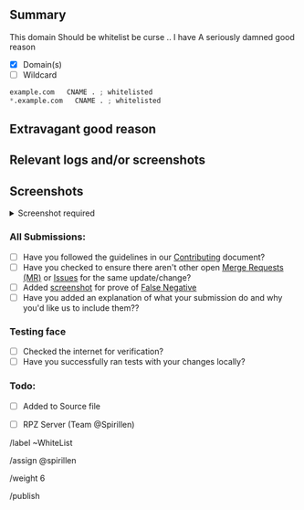 ## Summary
<!--
Note: If you're a website owner that has been specifically targeted, fix the
site before reporting. Remove all revolving ad servers, popup ads, adblock
countering etc. Only then will this request be reviewed.

Screenshot is required within the <details> pane. Leave a blank line before
and after the image link -->

<!-- Summarize the reason encountered precisely, and keep any domains in
back ticks `(`)` -->

This domain Should be whitelist be curse .. I have A seriously damned good
reason

- [X] Domain(s)
- [ ] Wildcard

```python
example.com   CNAME . ; whitelisted
*.example.com   CNAME . ; whitelisted
```

## Extravagant good reason
<!-- Try to convince the team of why this domain should be added to the
whitelist -->

## Relevant logs and/or screenshots

<!-- Paste any relevant logs - please use code blocks (```) to format
console output, logs, and code as it's very hard to read otherwise. -->

## Screenshots

<details><Summary>Screenshot required</summary>



</details>

### All Submissions:
  - [ ] Have you followed the guidelines in our [Contributing](CONTRIBUTING.md) document?
  - [ ] Have you checked to ensure there aren't other open
		[Merge Requests (MR)](../merge_requests) or [Issues](../issues) for the
		same update/change?
  - [ ] Added [screenshot](https://mypdns.org/MypDNS/support/-/wikis/Screenshot)
		for prove of [False Negative](https://mypdns.org/MypDNS/support/-/wikis/False-Negative)
  - [ ] Have you added an explanation of what your submission do and why you'd like us to include them??

### Testing face
  - [ ] Checked the internet for verification?
  - [ ] Have you successfully ran tests with your changes locally?

### Todo:
  - [ ] Added to Source file
  - [ ] RPZ Server  (Team @Spirillen)


/label ~WhiteList

/assign @spirillen

/weight 6

/publish
